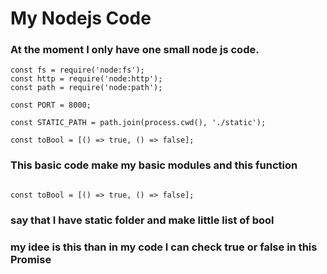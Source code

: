 # My Nodejs Code
### At the moment I only have one small node js code.
```
const fs = require('node:fs');
const http = require('node:http');
const path = require('node:path');

const PORT = 8000;

const STATIC_PATH = path.join(process.cwd(), './static');

const toBool = [() => true, () => false];

```

### This basic code make my basic modules and this function
```

const toBool = [() => true, () => false];
```
### say that I have static folder and make little list of bool
### my idee is this than in my code I can check true or false in this Promise